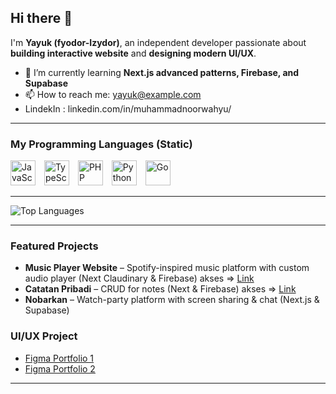 ## Hi there 👋

I'm **Yayuk (fyodor-Izydor)**, an independent developer passionate about **building interactive website** and **designing modern UI/UX**.

- 🌱 I’m currently learning **Next.js advanced patterns, Firebase, and Supabase**  
- 📫 How to reach me: yayuk@example.com  
- LindekIn : <a>linkedin.com/in/muhammadnoorwahyu/</a>

---

### My Programming Languages (Static)
<p>
  <img alt="JavaScript" title="JavaScript" width="40px" src="https://upload.wikimedia.org/wikipedia/commons/9/99/Unofficial_JavaScript_logo_2.svg" style="margin-right:10px;"/>
  <img alt="TypeScript" title="TypeScript" width="40px" src="https://upload.wikimedia.org/wikipedia/commons/4/4c/Typescript_logo_2020.svg" style="margin-right:10px;"/>
  <img alt="PHP" title="PHP" width="40px" src="https://upload.wikimedia.org/wikipedia/commons/2/27/PHP-logo.svg" style="margin-right:10px;"/>
  <img alt="Python" title="Python" width="40px" src="https://upload.wikimedia.org/wikipedia/commons/c/c3/Python-logo-notext.svg" style="margin-right:10px;"/>
  <img alt="Go" title="Go" width="40px" src="https://upload.wikimedia.org/wikipedia/commons/0/05/Go_Logo_Blue.svg"/>
</p>

---

![Top Languages](https://github-readme-stats-eight-theta.vercel.app/api?username=fyodor-izydor&show_icons=true&theme=algolia&include_all_commits=true&count_private=true)
<!-- ![Top Languages](https://github-readme-stats-eight-theta.vercel.app/api/top-langs/?username=fyodor-izydor&layout=compact&langs_count=8&theme=algolia) -->


---

### Featured Projects
- **Music Player Website** – Spotify-inspired music platform with custom audio player (Next      Claudinary & Firebase) akses => [Link](https://spotify-lite-thre.vercel.app/)
- **Catatan Pribadi** – CRUD for notes  (Next & Firebase) akses => [Link](https://catatan-pribadi-h3tv.vercel.app/)
- **Nobarkan** – Watch-party platform with screen sharing & chat (Next.js & Supabase)  

### UI/UX Project
- [Figma Portfolio 1](https://www.figma.com/design/LZhNqUOINftnjRyFWUcMCJ/Adv-1)  
- [Figma Portfolio 2](https://www.figma.com/design/3mUvnILenIxODfjEsT6G3I/TIKET-KA-DUM--Copy-)  

---

